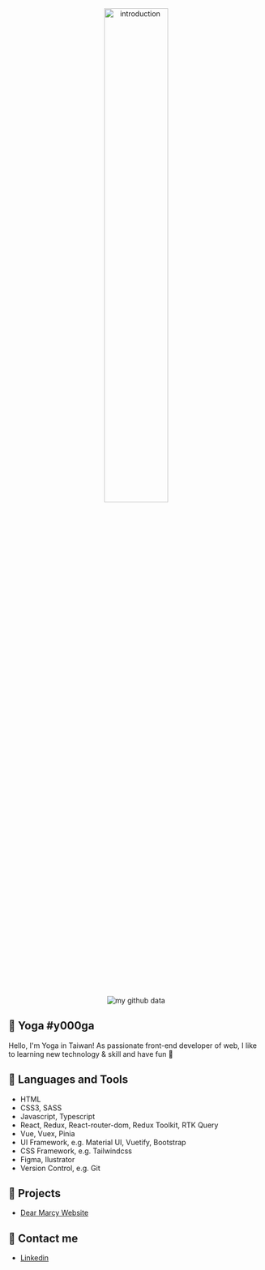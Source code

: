 <div align="center"><img width="50%" src="https://user-images.githubusercontent.com/111579529/215337746-e09c3b76-ee7b-488c-860d-8479d47291ab.gif" alt="introduction"></div>

<div align="center"><img src="https://github-readme-stats.vercel.app/api?username=y0000ga" alt="my github data" /></div>

## 🌊 Yoga #y000ga
Hello, I'm Yoga in Taiwan! As passionate front-end developer of web, I like to learning new technology & skill and have fun 🥳 

## 🧰 Languages and Tools
* HTML
* CSS3, SASS
* Javascript, Typescript
* React, Redux, React-router-dom, Redux Toolkit, RTK Query
* Vue, Vuex, Pinia
* UI Framework, e.g. Material UI, Vuetify, Bootstrap
* CSS Framework, e.g. Tailwindcss
* Figma, Ilustrator
* Version Control, e.g. Git

## 📁 Projects
* [Dear Marcy Website](https://github.com/y0000ga/marcy-website)

## 💬 Contact me
* [Linkedin](https://www.linkedin.com/in/%E4%BA%8E%E5%AE%B6-%E9%BB%83-728918220/)
